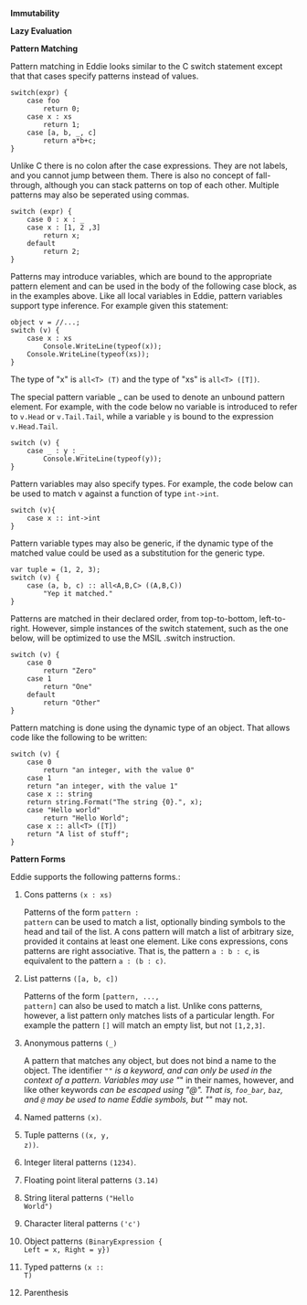 **Immutability**

**Lazy Evaluation**

**Pattern Matching**

Pattern matching in Eddie looks similar to the C switch statement except that
that cases specify patterns instead of values. 

```eddie
switch(expr) {
    case foo
        return 0;
    case x : xs
        return 1;
    case [a, b, _, c]
        return a*b+c;
}
```

Unlike C there is no colon after the case expressions. They are not labels, 
and you cannot jump between them. There is also no concept of fall-through,
although you can stack patterns on top of each other. Multiple patterns may
also be seperated using commas.

```eddie
switch (expr) {
    case 0 : x : _
    case x : [1, 2 ,3] 
        return x;
    default
        return 2;
}
```

Patterns may introduce variables, which are bound to the appropriate pattern 
element and can be used in the body of the following case block, as in the 
examples above. Like all local variables in Eddie, pattern variables support 
type inference. For example given this statement:

```eddie
object v = //...;
switch (v) {
    case x : xs
        Console.WriteLine(typeof(x));
	Console.WriteLine(typeof(xs));
}
```

The type of "x" is  <code lang="eddie">all&lt;T&gt; (T)</code> and the type 
of "xs" is <code lang="eddie">all&lt;T&gt; ([T])</code>.

The special pattern variable _ can be used to denote an unbound pattern 
element. For example, with the code below no variable is introduced to refer 
to <code lang="eddie">v.Head</code> or <code lang="eddie">v.Tail.Tail</code>,
while a variable <code lang="eddie">y</code> is bound to the expression 
<code lang="eddie">v.Head.Tail</code>.

```eddie
switch (v) {
    case _ : y : _
        Console.WriteLine(typeof(y));
}
```

Pattern variables may also specify types. For example, the code below can be 
used to match v against a function of type <code lang="eddie">int->int</code>.

```eddie
switch (v){
    case x :: int->int
}
```

Pattern variable types may also be generic, if the dynamic type of the 
matched value could be used as a substitution for the generic type. 

```eddie
var tuple = (1, 2, 3);
switch (v) {
    case (a, b, c) :: all<A,B,C> ((A,B,C))
        "Yep it matched."
}
```

Patterns are matched in their declared order, from top-to-bottom, 
left-to-right. However, simple instances of the switch statement, such as the 
one below, will be optimized to use the MSIL .switch instruction.

```eddie
switch (v) {
    case 0
        return "Zero"
    case 1
        return "One"
    default
        return "Other"
}
```

Pattern matching is done using the dynamic type of an object. That allows 
code like the following to be written: 

```eddie
switch (v) {
    case 0
        return "an integer, with the value 0"
    case 1
	return "an integer, with the value 1"
    case x :: string
	return string.Format("The string {0}.", x);
    case "Hello world"
        return "Hello World";
    case x :: all<T> ([T])
	return "A list of stuff";
}
```

**Pattern Forms**

Eddie supports the following patterns forms.:

  1. Cons patterns <code langauge="eddie-pattern">(x : xs)</code>

     Patterns of the form 
     <code lang="eddie-pattern">pattern : pattern</code> can 
     be used to match a list, optionally binding symbols to the head and 
     tail of the list. A cons pattern will match a list of arbitrary size, 
     provided it contains at least one element. Like cons expressions, cons 
     patterns are right associative. That is, the pattern 
     <code lang="eddie-pattern">a : b : c</code>, is equivalent to the 
     pattern <code lang="eddie-pattern">a : (b : c)</code>. 

  2. List patterns <code lang="eddie-pattern">([a, b, c])</code>

     Patterns of the form 
     <code lang="eddie-pattern">[pattern, ..., pattern]</code>
     can also be used to match a list. Unlike cons patterns, however, a list
     pattern only matches lists of a particular length. For example the 
     pattern <code lang="eddie-pattern">[]</code> will match an empty 
     list, but not <code lang="eddie">[1,2,3]</code>.

   3. Anonymous patterns <code langauge="eddie-pattern">(_)</code>

      A pattern that matches any object, but does not bind a name to the
      object. The identifier <code lang="eddie">"_"</code>
      is a keyword, and can only be used in the context of a pattern. Variables
      may use "_" in their names, however, and like other keywords 
      <code lang="eddie">_</code> can be escaped using "@". That is, 
      <code lang="eddie">foo_bar</code>, 
      <code lang="eddie">_baz</code>, and 
      <code lang="eddie">@_</code> may 
      be used to name Eddie symbols, but "_" may not. 

   4. Named patterns <code lang="eddie-pattern">(x)</code>.
   5. Tuple patterns <code lang="eddie-pattern">((x, y, z))</code>.
   6. Integer literal patterns <code lang="eddie-pattern">(1234)</code>.
   7. Floating point literal patterns <code lang="eddie-pattner">(3.14)</code>
   8. String literal patterns <code lang="eddie-pattern">("Hello World")</code>
   9. Character literal patterns <code lang="eddie-pattern">('c')</code>
   9. Object patterns <code lang="eddie-pattern">(BinaryExpression { Left = x, Right = y})</code>
   10. Typed patterns <code lang="eddie-pattern">(x :: T)</code>
   11. Parenthesis

